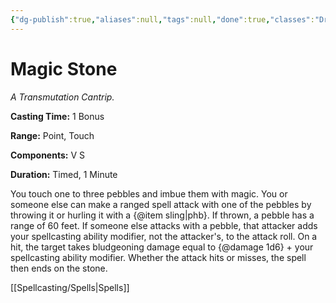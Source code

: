 ```yaml
---
{"dg-publish":true,"aliases":null,"tags":null,"done":true,"classes":"Druid, Warlock, Artificer (Revisited), Artificer,","spellLevel":0,"school":"Transmutation","source":"XGE","permalink":"/spells/magic-stone/","dgHomeLink":false,"dgPassFrontmatter":true}
---
```


# Magic Stone
*A Transmutation Cantrip.*

**Casting Time:** 1 Bonus

**Range:** Point, Touch

**Components:** V S 

**Duration:** Timed, 1 Minute

You touch one to three pebbles and imbue them with magic. You or someone else can make a ranged spell attack with one of the pebbles by throwing it or hurling it with a {@item sling|phb}. If thrown, a pebble has a range of 60 feet. If someone else attacks with a pebble, that attacker adds your spellcasting ability modifier, not the attacker's, to the attack roll. On a hit, the target takes bludgeoning damage equal to {@damage 1d6} + your spellcasting ability modifier. Whether the attack hits or misses, the spell then ends on the stone.

[[Spellcasting/Spells|Spells]]